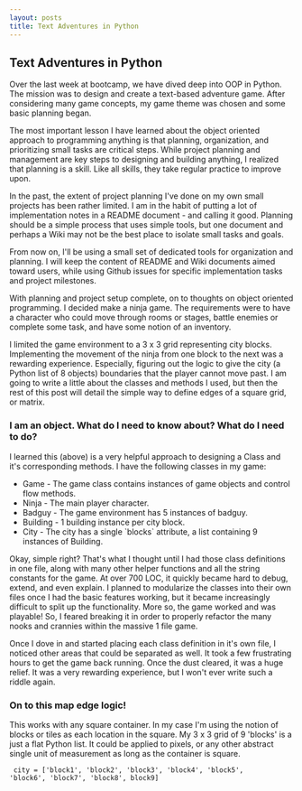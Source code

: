 ```yaml
---
layout: posts
title: Text Adventures in Python
---
```


<article>
<h1>Text Adventures in Python</h1>

<p>Over the last week at bootcamp, we have dived deep into OOP in Python.
The mission was to design and create a text-based adventure game. After considering many
game concepts, my game theme was chosen and some basic planning began.</p>

<p>The most important lesson I have learned about the object oriented approach to programming
anything is that planning, organization, and prioritizing small tasks are critical steps.
While project planning and management are key steps to designing and building anything,
I realized that planning is a skill. Like all skills, they take regular practice to improve upon.</p>

<p>In the past, the extent of project planning I've done on my own small projects has
been rather limited. I am in the habit of putting a lot of implementation notes in a README document -
and calling it good. Planning should be a simple process that uses simple tools, but one document and
perhaps a Wiki may not be the best place to isolate small tasks and goals.</p>

<p>From now on, I'll be using a small set of dedicated tools for organization and planning.
I will keep the content of README and Wiki documents aimed toward users, while using Github issues
for specific implementation tasks and project milestones.</p>

<p>With planning and project setup complete, on to thoughts on object oriented programming.
I decided make a ninja game. The requirements were to have a character who could move through
rooms or stages, battle enemies or complete some task, and have some notion
of an inventory.</p>

<p>I limited the game environment to a 3 x 3 grid representing city blocks. Implementing the movement
of the ninja from one block to the next was a rewarding experience. Especially, figuring out the logic
to give the city (a Python list of 8 objects) boundaries that the player cannot move past. I am going to
write a little about the classes and methods I used, but then the rest of this post will detail the simple
way to define edges of a square grid, or matrix.</p>

<h3>I am an object. What do I need to know about? What do I need to do?</h3>

<p>I learned this (above) is a very helpful approach to designing a Class and it's corresponding methods.
I have the following classes in my game:</p>

<ul>
  <li>Game - The game class contains instances of game objects and control flow methods.</li>
  <li>Ninja - The main player character.</li>
  <li>Badguy - The game environment has 5 instances of badguy.</li>
  <li>Building - 1 building instance per city block.</li>
  <li>City - The city has a single `blocks` attribute, a list containing 9 instances of Building.</li>
</ul>

<p>Okay, simple right? That's what I thought until I had those class definitions in one file, along with many
other helper functions and all the string constants for the game. At over 700 LOC, it quickly became hard to debug,
extend, and even explain. I planned to modularize the classes into their own files once I had the basic features working,
but it became increasingly difficult to split up the functionality. More so, the game worked and was playable!
So, I feared breaking it in order to properly refactor the many nooks and crannies within the massive 1 file game.
</p>

<p>Once I dove in and started placing each class definition in it's own file, I noticed other areas that could be separated as well.
It took a few frustrating hours to get the game back running. Once the dust cleared, it was a huge relief. It was a very rewarding
experience, but I won't ever write such a riddle again.</p>

<h3>On to this map edge logic!</h3>

<p>This works with any square container. In my case I'm using the notion of blocks or tiles
as each location in the square. My 3 x 3 grid of 9 'blocks' is a just a flat Python list. It could be applied to pixels, or any other abstract single unit of measurement as long as the container is square.</p>

<code><pre>
city = ['block1', 'block2', 'block3', 'block4', 'block5', 'block6', 'block7', 'block8', block9]


</pre></code>

</article>